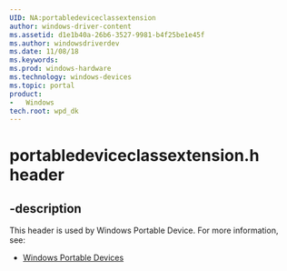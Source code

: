 ```yaml
---
UID: NA:portabledeviceclassextension
author: windows-driver-content
ms.assetid: d1e1b40a-26b6-3527-9981-b4f25be1e45f
ms.author: windowsdriverdev
ms.date: 11/08/18
ms.keywords: 
ms.prod: windows-hardware
ms.technology: windows-devices
ms.topic: portal
product:
-	Windows
tech.root: wpd_dk
---
```


# portabledeviceclassextension.h header

## -description

This header is used by Windows Portable Device. For more information, see:

- [Windows Portable Devices](../_wpd_dk/index.md)